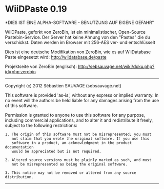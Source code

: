 WiiDPaste 0.19 
====================

*DIES IST EINE ALPHA-SOFTWARE - BENUTZUNG AUF EIGENE GEFAHR"

WiiDPaste, geforkt von ZeroBin, ist ein minimalistischer, Open-Source Pastebin-Service.
Der Server hat keine Ahnung von den "Pastes" die du verschickst. Daten werden im Browser mit 256-AES ver- und entschlüsselt

Dies ist eine deutsche Modifikation von ZeroBin, wie es auf WiiDatabase Paste eingesetzt wird:
http://wiidatabase.de/paste

Projektseite von ZeroBin (englisch):
http://sebsauvage.net/wiki/doku.php?id=php:zerobin

------------------------------------------------------------------------------

Copyright (c) 2012 Sébastien SAUVAGE (sebsauvage.net)

This software is provided 'as-is', without any express or implied warranty.
In no event will the authors be held liable for any damages arising from 
the use of this software.

Permission is granted to anyone to use this software for any purpose, 
including commercial applications, and to alter it and redistribute it 
freely, subject to the following restrictions:

    1. The origin of this software must not be misrepresented; you must 
       not claim that you wrote the original software. If you use this 
       software in a product, an acknowledgment in the product documentation
       would be appreciated but is not required.

    2. Altered source versions must be plainly marked as such, and must 
       not be misrepresented as being the original software.

    3. This notice may not be removed or altered from any source distribution.

------------------------------------------------------------------------------
